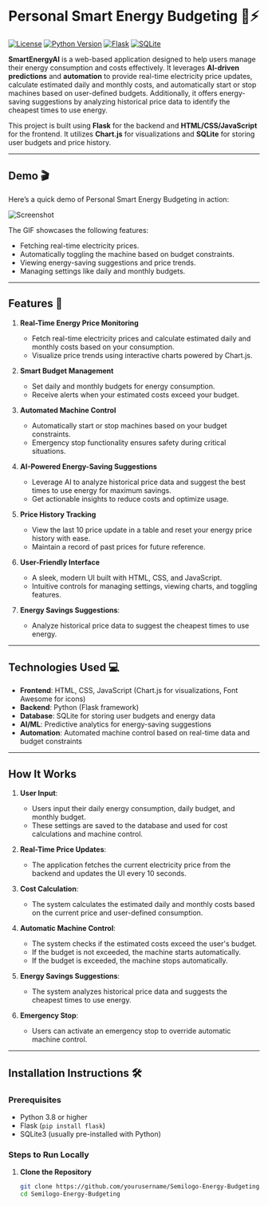 # Personal Smart Energy Budgeting 🌱⚡

[![License](https://img.shields.io/badge/license-MIT-green)](LICENSE) [![Python Version](https://img.shields.io/badge/python-3.8%2B-blue)](https://www.python.org/) [![Flask](https://img.shields.io/badge/Flask-2.x-orange)](https://flask.palletsprojects.com/) [![SQLite](https://img.shields.io/badge/SQLite-3.x-yellow)](https://www.sqlite.org/index.html)

**SmartEnergyAI** is a web-based application designed to help users manage their energy consumption and costs effectively. It leverages **AI-driven predictions** and **automation** to provide real-time electricity price updates, calculate estimated daily and monthly costs, and automatically start or stop machines based on user-defined budgets. Additionally, it offers energy-saving suggestions by analyzing historical price data to identify the cheapest times to use energy.

This project is built using **Flask** for the backend and **HTML/CSS/JavaScript** for the frontend. It utilizes **Chart.js** for visualizations and **SQLite** for storing user budgets and price history.

---

## Demo 🎬

Here’s a quick demo of  Personal Smart Energy Budgeting  in action:

![Screenshot](SmartEnergyAI.gif)

The GIF showcases the following features:
- Fetching real-time electricity prices.
- Automatically toggling the machine based on budget constraints.
- Viewing energy-saving suggestions and price trends.
- Managing settings like daily and monthly budgets.

---

## Features 🚀

1. **Real-Time Energy Price Monitoring**
   - Fetch real-time electricity prices and calculate estimated daily and monthly costs based on your consumption.
   - Visualize price trends using interactive charts powered by Chart.js.

2. **Smart Budget Management**
   - Set daily and monthly budgets for energy consumption.
   - Receive alerts when your estimated costs exceed your budget.

3. **Automated Machine Control**
   - Automatically start or stop machines based on your budget constraints.
   - Emergency stop functionality ensures safety during critical situations.

4. **AI-Powered Energy-Saving Suggestions**
   - Leverage AI to analyze historical price data and suggest the best times to use energy for maximum savings.
   - Get actionable insights to reduce costs and optimize usage.

5. **Price History Tracking**
   - View the last 10 price update in a table and reset your energy price history with ease.
   - Maintain a record of past prices for future reference.

6. **User-Friendly Interface**
   - A sleek, modern UI built with HTML, CSS, and JavaScript.
   - Intuitive controls for managing settings, viewing charts, and toggling features.
     
7. **Energy Savings Suggestions**:
   - Analyze historical price data to suggest the cheapest times to use energy.

---

## Technologies Used 💻

- **Frontend**: HTML, CSS, JavaScript (Chart.js for visualizations, Font Awesome for icons)
- **Backend**: Python (Flask framework)
- **Database**: SQLite for storing user budgets and energy data
- **AI/ML**: Predictive analytics for energy-saving suggestions
- **Automation**: Automated machine control based on real-time data and budget constraints

---
## How It Works

1. **User Input**:
   - Users input their daily energy consumption, daily budget, and monthly budget.
   - These settings are saved to the database and used for cost calculations and machine control.

2. **Real-Time Price Updates**:
   - The application fetches the current electricity price from the backend and updates the UI every 10 seconds.

3. **Cost Calculation**:
   - The system calculates the estimated daily and monthly costs based on the current price and user-defined consumption.

4. **Automatic Machine Control**:
   - The system checks if the estimated costs exceed the user's budget.
   - If the budget is not exceeded, the machine starts automatically.
   - If the budget is exceeded, the machine stops automatically.

5. **Energy Savings Suggestions**:
   - The system analyzes historical price data and suggests the cheapest times to use energy.

6. **Emergency Stop**:
   - Users can activate an emergency stop to override automatic machine control.

---

## Installation Instructions 🛠️

### Prerequisites
- Python 3.8 or higher
- Flask (`pip install flask`)
- SQLite3 (usually pre-installed with Python)

### Steps to Run Locally

1. **Clone the Repository**
   ```bash
   git clone https://github.com/yourusername/Semilogo-Energy-Budgeting.git
   cd Semilogo-Energy-Budgeting
